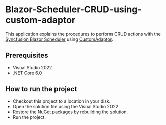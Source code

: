 # Blazor-Scheduler-CRUD-using-custom-adaptor
This application explains the procedures to perform CRUD actions with the [Syncfusion Blazor Scheduler](https://www.syncfusion.com/blazor-components/blazor-scheduler) using [CustomAdaptor](https://blazor.syncfusion.com/documentation/scheduler/data-binding#using-custom-adaptor).

## Prerequisites

* Visual Studio 2022
* .NET Core 6.0

## How to run the project

* Checkout this project to a location in your disk.
* Open the solution file using the Visual Studio 2022.
* Restore the NuGet packages by rebuilding the solution.
* Run the project.